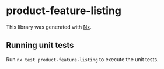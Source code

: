 # product-feature-listing

This library was generated with [Nx](https://nx.dev).

## Running unit tests

Run `nx test product-feature-listing` to execute the unit tests.
